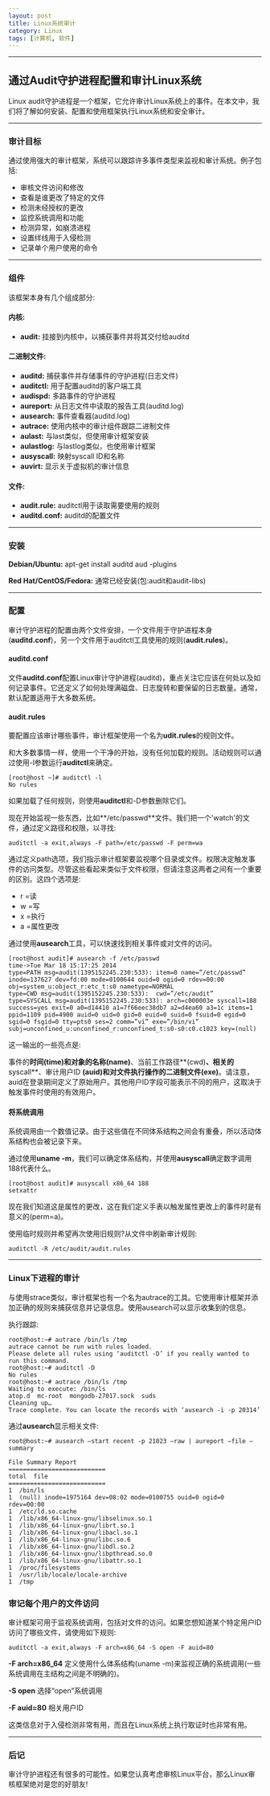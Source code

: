 ```yaml
---
layout: post
title: Linux系统审计
category: Linux
tags: [计算机, 软件]
---
```



----------
## 通过Audit守护进程配置和审计Linux系统
Linux audit守护进程是一个框架，它允许审计Linux系统上的事件。在本文中，我们将了解如何安装、配置和使用框架执行Linux系统和安全审计。


----------


### 审计目标
通过使用强大的审计框架，系统可以跟踪许多事件类型来监视和审计系统。例子包括:
- 审核文件访问和修改
- 查看是谁更改了特定的文件
- 检测未经授权的更改
- 监控系统调用和功能
- 检测异常，如崩溃进程
- 设置绊线用于入侵检测
- 记录单个用户使用的命令


----------


### 组件

该框架本身有几个组成部分:

#### 内核:

- **audit:** 挂接到内核中，以捕获事件并将其交付给auditd


#### 二进制文件:

- **auditd:** 捕获事件并存储事件的守护进程(日志文件)
- **auditctl:** 用于配置auditd的客户端工具
- **audispd:** 多路事件的守护进程
- **aureport:** 从日志文件中读取的报告工具(auditd.log)
- **ausearch:** 事件查看器(auditd.log)
- **autrace:** 使用内核中的审计组件跟踪二进制文件
- **aulast:** 与last类似，但使用审计框架安装
- **aulastlog:** 与lastlog类似，也使用审计框架
- **ausyscall:** 映射syscall ID和名称
- **auvirt:** 显示关于虚拟机的审计信息

#### 文件:

- **audit.rule:** auditctl用于读取需要使用的规则
- **auditd.conf:** auditd的配置文件


----------


### 安装

**Debian/Ubuntu:** apt-get install auditd aud -plugins

**Red Hat/CentOS/Fedora:** 通常已经安装(包:audit和audit-libs)


----------
### 配置

审计守护进程的配置由两个文件安排，一个文件用于守护进程本身(**auditd.conf**)，另一个文件用于auditctl工具使用的规则(**audit.rules**)。

#### auditd.conf

文件**auditd.conf**配置Linux审计守护进程(auditd)，重点关注它应该在何处以及如何记录事件。它还定义了如何处理满磁盘、日志旋转和要保留的日志数量。通常，默认配置适用于大多数系统。

#### audit.rules

要配置应该审计哪些事件，审计框架使用一个名为**udit.rules**的规则文件。

和大多数事情一样，使用一个干净的开始，没有任何加载的规则。活动规则可以通过使用-l参数运行**auditctl**来确定。

```
[root@host ~]# auditctl -l
No rules
```

如果加载了任何规则，则使用**auditctl**和-D参数删除它们。

现在开始监视一些东西，比如**/etc/passwd**文件。我们把一个'watch'的文件，通过定义路径和权限，以寻找:

```
auditctl -a exit,always -F path=/etc/passwd -F perm=wa
```

通过定义path选项，我们指示审计框架要监视哪个目录或文件。权限决定触发事件的访问类型。尽管这些看起来类似于文件权限，但请注意这两者之间有一个重要的区别。这四个选项是:

- r =读
- w =写
- x =执行
- a =属性更改

通过使用**ausearch**工具，可以快速找到相关事件或对文件的访问。

```
[root@host audit]# ausearch -f /etc/passwd
time->Tue Mar 18 15:17:25 2014
type=PATH msg=audit(1395152245.230:533): item=0 name=”/etc/passwd” inode=137627 dev=fd:00 mode=0100644 ouid=0 ogid=0 rdev=00:00 obj=system_u:object_r:etc_t:s0 nametype=NORMAL
type=CWD msg=audit(1395152245.230:533):  cwd=”/etc/audit”
type=SYSCALL msg=audit(1395152245.230:533): arch=c000003e syscall=188 success=yes exit=0 a0=d14410 a1=7f66eec38db7 a2=d4ea60 a3=1c items=1 ppid=1109 pid=4900 auid=0 uid=0 gid=0 euid=0 suid=0 fsuid=0 egid=0 sgid=0 fsgid=0 tty=pts0 ses=2 comm=”vi” exe=”/bin/vi” subj=unconfined_u:unconfined_r:unconfined_t:s0-s0:c0.c1023 key=(null)
```

这一输出的一些亮点是:

事件的**时间(time)**和对象的**名称(name)**、当前工作路径**(cwd)**、相关的**syscall**、审计用户ID **(auid)**和对文件执行操作的二进制文件**(exe)**。请注意，auid在登录期间定义了原始用户。其他用户ID字段可能表示不同的用户，这取决于触发事件时使用的有效用户。

#### 将系统调用

系统调用由一个数值记录。由于这些值在不同体系结构之间会有重叠，所以活动体系结构也会被记录下来。

通过使用**uname -m**，我们可以确定体系结构，并使用**ausyscall**确定数字调用188代表什么。

```
[root@host audit]# ausyscall x86_64 188
setxattr
```

现在我们知道这是属性的更改，这在我们定义手表以触发属性更改上的事件时是有意义的(perm=a)。

使用临时规则并希望再次使用旧规则?从文件中刷新审计规则:

```
auditctl -R /etc/audit/audit.rules
```


----------
### Linux下进程的审计

与使用strace类似，审计框架也有一个名为autrace的工具。它使用审计框架并添加正确的规则来捕获信息并记录信息。使用ausearch可以显示收集到的信息。

执行跟踪:

```
root@host:~# autrace /bin/ls /tmp
autrace cannot be run with rules loaded.
Please delete all rules using ‘auditctl -D’ if you really wanted to
run this command.
root@host:~# auditctl -D
No rules
root@host:~# autrace /bin/ls /tmp
Waiting to execute: /bin/ls
atop.d  mc-root  mongodb-27017.sock  suds
Cleaning up…
Trace complete. You can locate the records with ‘ausearch -i -p 20314’
```

通过**ausearch**显示相关文件:

```
root@host:~# ausearch –start recent -p 21023 –raw | aureport –file –summary

File Summary Report
===========================
total  file
===========================
1  /bin/ls
1  (null) inode=1975164 dev=08:02 mode=0100755 ouid=0 ogid=0 rdev=00:00
1  /etc/ld.so.cache
1  /lib/x86_64-linux-gnu/libselinux.so.1
1  /lib/x86_64-linux-gnu/librt.so.1
1  /lib/x86_64-linux-gnu/libacl.so.1
1  /lib/x86_64-linux-gnu/libc.so.6
1  /lib/x86_64-linux-gnu/libdl.so.2
1  /lib/x86_64-linux-gnu/libpthread.so.0
1  /lib/x86_64-linux-gnu/libattr.so.1
1  /proc/filesystems
1  /usr/lib/locale/locale-archive
1  /tmp
```

### 审记每个用户的文件访问

审计框架可用于监视系统调用，包括对文件的访问。如果您想知道某个特定用户ID访问了哪些文件，请使用如下规则:

```
auditctl -a exit,always -F arch=x86_64 -S open -F auid=80
```

**-F arch=x86_64** 定义使用什么体系结构(uname -m)来监视正确的系统调用(一些系统调用在主结构之间是不明确的)。

**-S open** 选择“open”系统调用

**-F auid=80** 相关用户ID

这类信息对于入侵检测非常有用，而且在Linux系统上执行取证时也非常有用。



----------


### 后记

审计守护进程还有很多的可能性。如果您认真考虑审核Linux平台，那么Linux审核框架绝对是您的好朋友!